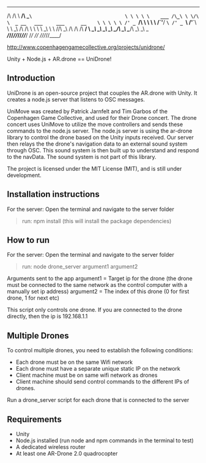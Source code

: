  __  __              ____                                   
/\ \/\ \          __/\  _`\                                 
\ \ \ \ \    ___ /\_\ \ \/\ \  _ __   ___     ___      __   
 \ \ \ \ \ /' _ `\/\ \ \ \ \ \/\`'__\/ __`\ /' _ `\  /'__`\ 
  \ \ \_\ \/\ \/\ \ \ \ \ \_\ \ \ \//\ \_\ \/\ \/\ \/\  __/ 
   \ \_____\ \_\ \_\ \_\ \____/\ \_\\ \____/\ \_\ \_\ \____\
    \/_____/\/_/\/_/\/_/\/___/  \/_/ \/___/  \/_/\/_/\/____/

http://www.copenhagengamecollective.org/projects/unidrone/

Unity + Node.js + AR.drone == UniDrone!


Introduction
-------------------------
UniDrone is an open-source project that couples the AR.drone with Unity. It creates a node.js server that listens to OSC messages.

UniMove was created by Patrick Jarnfelt and Tim Garbos of the Copenhagen Game Collective, and used for their Drone concert.
The drone concert uses UniMove to utilize the move controllers and sends these commands to the node.js server. 
The node.js server is using the ar-drone library to control the drone based on the Unity inputs received. 
Our server then relays the the drone's navigation data to an external sound system through OSC. This sound system is then built up to understand and respond to the navData. The sound system is not part of this library.

The project is licensed under the MIT License (MIT), and is still under development.

Installation instructions
-------------------------
For the server:
Open the terminal and navigate to the server folder
>run: npm install 
(this will install the package dependencies)


How to run
-------------------------
For the server:
Open the terminal and navigate to the server folder

>run: node drone_server argument1 argument2

Arguments sent to the app
argument1 = Target ip for the drone (the drone must be connected to the same network as the control computer with a manually set ip address)
argument2 = The index of this drone (0 for first drone, 1 for next etc)

This script only controls one drone. If you are connected to the drone directly, then the ip is 192.168.1.1

## Multiple Drones

To control multiple drones, you need to establish the following conditions:

- Each drone must be on the same Wifi network
- Each drone must have a separate unique static IP on the network
- Client machine must be on same wifi network as drones
- Client machine should send control commands to the different IPs of drones.

Run a drone_server script for each drone that is connected to the server


Requirements
-------------------------
 * Unity 
 * Node.js installed (run node and npm commands in the terminal to test)
 * A dedicated wireless router
 * At least one AR-Drone 2.0 quadrocopter
